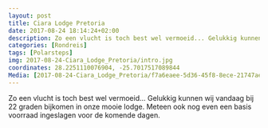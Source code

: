 ```yaml
---
layout: post
title: Ciara Lodge Pretoria
date: 2017-08-24 18:14:24+02:00
description: Zo een vlucht is toch best wel vermoeid... Gelukkig kunnen wij vandaag bij 22 graden bijkomen in onze mooie lodge.
categories: [Rondreis]
tags: [Polarsteps]
img: 2017-08-24-Ciara_Lodge_Pretoria/intro.jpg
coordinates: 28.2251110076904, -25.7017517089844
Media: [2017-08-24-Ciara_Lodge_Pretoria/f7a6eaee-5d36-45f8-8ece-21747ae6f915_large_image.jpg, 2017-08-24-Ciara_Lodge_Pretoria/dd1cd2f9-93c3-4c4d-b3e4-99d88b1766ed_large_image.jpg, 2017-08-24-Ciara_Lodge_Pretoria/f2839b27-39b5-4d52-9204-1b729f215322_large_image.jpg, 2017-08-24-Ciara_Lodge_Pretoria/74333caf-7d9f-4472-9301-05fc1c3fcef2_large_image.jpg, 2017-08-24-Ciara_Lodge_Pretoria/e0f63d2c-02df-40c4-95df-fd94f10274a3_large_image.jpg, 2017-08-24-Ciara_Lodge_Pretoria/23640923-9e4e-4e16-838b-c1069ffa5a29_large_image.jpg]
---
```

Zo een vlucht is toch best wel vermoeid... Gelukkig kunnen wij vandaag bij 22 graden bijkomen in onze mooie lodge. 
Meteen ook nog even een basis voorraad ingeslagen voor de komende dagen.

 